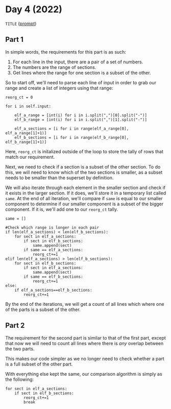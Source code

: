 # Day 4 (2022)

`TITLE` ([prompt](https://adventofcode.com/2022/day/4))

## Part 1
In simple words, the requirements for this part is as such:
1. For each line in the input, there are a pair of a set of numbers.
2. The numbers are the range of sections.
3. Get lines where the range for one section is a subset of the other.

So to start off, we'll need to parse each line of input in order to grab our range and create a list of integers using that range:

```
reorg_ct = 0

for i in self.input:
    
    elf_a_range = [int(i) for i in i.split(",")[0].split("-")]
    elf_b_range = [int(i) for i in i.split(",")[1].split("-")]
    
    elf_a_sections = [i for i in range(elf_a_range[0], elf_a_range[1]+1)]
    elf_b_sections = [i for i in range(elf_b_range[0], elf_b_range[1]+1)]

```

Here, `reorg_ct` is initalized outside of the loop to store the tally of rows that match our requirement.

Next, we need to check if a section is a subset of the other section. To do  this, we will need to know which of the two sections is smaller, as a subset needs to be smaller than the superset by definition.

We will also iterate through each element in the smaller section and check if it exists in the larger section. If it does, we'll store it in a temporary list called `same`. At the end of all iteration, we'll compare if `same` is equal to our smaller component to determine if our smaller component is a subset of the bigger component. If it is, we'll add one to our `reorg_ct` tally.

```
same = []

#Check which range is longer in each pair
if len(elf_a_sections) < len(elf_b_sections):
    for sect in elf_a_sections:
        if sect in elf_b_sections:
            same.append(sect)
        if same == elf_a_sections:
            reorg_ct+=1
elif len(elf_a_sections) > len(elf_b_sections):
    for sect in elf_b_sections:
        if sect in elf_a_sections:
            same.append(sect)
        if same == elf_b_sections:
            reorg_ct+=1
else:
    if elf_a_sections==elf_b_sections:
        reorg_ct+=1
```
By the end of the iterations, we will get a count of all lines which where one of the parts is a subset of the other.

## Part 2
The requirement for the second part is similar to that of the first part, except that now we will need to count all lines where there is _any_ overlap between the two parts.

This makes our code simpler as we no longer need to check whether a part is a full subset of the other part.

With everything else kept the same, our comparison algorithm is simply as the following:

```
for sect in elf_a_sections:
    if sect in elf_b_sections:
        reorg_ct+=1
        break
```
